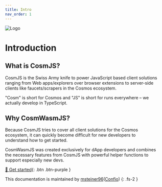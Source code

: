 ```yaml
---
title: Intro
nav_order: 1
---
```


![Logo](logo.png)

# Introduction

## What is CosmJS?
CosmJS is the Swiss Army knife to power JavaScript based client solutions ranging from Web apps/explorers over browser extensions to server-side clients like faucets/scrapers in the Cosmos ecosystem.

"Cosm" is short for Cosmos and "JS" is short for runs everywhere – we actually develop in TypeScript.

## Why CosmWasmJS?
Because CosmJS tries to cover all client solutions for the Cosmos ecosystem, it can quickly become difficult for new developers to understand how to get started.

CosmWasmJS was created exclusively for dApp developers and combines the necessary features from CosmJS with powerful helper functions to support especially new devs.

[🚀 Get started](get-started.md){: .btn .btn-purple }

This documentation is maintained by [msteiner96](https://github.com/msteiner96)([Confio](https://github.com/confio/))
{: .fs-2 }